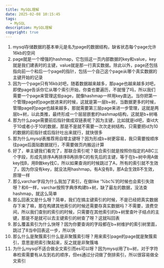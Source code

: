 ```yaml
---
title: MySQL理解
date: 2025-02-08 10:15:45
tags:
  - MySQL
description: MySQL理解
copyright: true
---
```


1. mysql存储数据的基本单元是名为page的数据结构，缺省状态每个page允许16kb的空间
2. page就是一个增强的hashmap，它包括这一页内部数据的key和value，key就是我们建表时的主键，value就是那一行真实数据。除此以外，page还包括指向前一个和后一个page的指针，包括一个自己这个page从哪个真实数据的主键开始的记录
3. 因为一个page只有16kb对吧，随着数据越来越多，那page也越来越多对吧，即使page告诉你它从哪个索引开始，你查也要遍历，不就慢了吗，所以我们需要一个page来管理这些page，就像hashmap一样用key直达。当你把第一个管理page的page放进来的时候，这就是第一层b+树，当数据更多的时候，管理page的page也越来越多，那就需要第三层page来进一步管理，这就是两层b+树，以此类推，最终形成一个层层嵌套的hashmap结构，这就是b+树咯
4. 那为什么page需要前后指针做成双链表呢？因为主键，比如就是id吧，查id大于10或者小于10的数据，那是不是就不需要一次次走树结构，只需要把id为10的数据的前指针或后指针吐出来就行，就快很多
5. 那为什么mysql表推荐用自增主键呀？因为形成b+树更容易，我只需要按顺序往page后面贴数据就行，不需要做页内搬运计算
6. 好了，单主键我们看完了，那联合索引呢？联合索引就是按照你指定的ABC三个字段，形成先排序A再排序B再排序C的有先后的主键，等于在b+树中用A做key找B，用B做key找C，所以如果查询的时候跳过了A，所有的索引就不生效了，因为你没有key，就没法用hashmap。有A没有B，那A会生效B不生效，原理一样
7. 那么varchar字段为什么我加了索引，在做like ‘%bc%’的时候也会索引失效呀？和6一样，varchar按照字典序构建b+树，缺了最左的数据，没法查hashmap，就这么简单
8. 那么回表又是什么呀？简单，我们在搞主键索引的时候，不是已经把真实数据存下来了嘛，那在构建其他索引的时候还需要存真实数据吗？不需要，浪费空间，所以我们查别的索引的时候，只需要在其他索引的b+树里查叶子结点的主键，那是不是就可以去主键索引的树查了呀？这就叫回表
9. 那么覆盖索引为什么快呀？因为你要查询的字段都在b+树维护的索引树里面，跳过了8当中回表这一步，所以快
10. 那么什么是聚簇索引什么是非聚簇索引呀？用来索引page的page就是聚簇索引，意思是把索引聚起来，反之就是非聚簇咯
11. 为什么mysql不适合做全文索引而es可以呀？因为mysql用了b+树，对于字符串检索需要有从左到右的顺序，但es通过分词做了倒排索引，所以很容易做全文索引